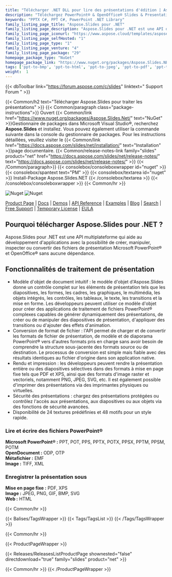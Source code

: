 ```yaml
---
title: "Télécharger .NET DLL pour lire des présentations d'édition | Aspose.Slides"
description: "Téléchargez PowerPoint® & OpenOffice® Slides & Presentations C# Class Library DLL qui fonctionne avec DOM, la conversion, le rendu, l'impression et la sécurité via l'API .NET."
keywords: "PPTX C#, PPT C#, PowerPoint .NET Library"
family_listing_page_title: "Aspose.Slides pour .NET"
family_listing_page_description: "Aspose.Slides pour .NET est une API de traitement de présentation unique qui permet à n'importe quelle application .NET de lire, écrire, modifier et convertir des présentations PowerPoint. Étant une API autonome, Aspose.Slides pour .NET ne nécessite pas Microsoft PowerPoint ou Office Automation"
family_listing_page_iconurl: "https://www.aspose.cloud/templates/aspose/App_Themes/V3/images/slides/272x272/aspose_slides-for-net-min.png"
family_listing_page_selfHosted: "1"
family_listing_page_type: "1"
family_listing_page_venture: "4"
family_listing_page_package: "29"
homepage_package_type: "NuGet"
homepage_package_link: "https://www.nuget.org/packages/Aspose.Slides.NET/"
tags: ['ppt-to-bmp', 'ppt-to-html', 'ppt-to-jpeg', 'ppt-to-pdf', 'ppt-to-png', 'ppt-to-svg', 'ppt-to-image','presentation-to-bmp', 'presentation-to-html', 'presentation-to-jpeg', 'presentation-to-pdf', 'presentation-to-png', 'presentation-to-svg', 'presentation-to-image', 'pptx-to-bmp', 'pptx-to-html', 'pptx-to-jpeg', 'pptx-to-pdf', 'pptx-to-png', 'pptx-to-svg', 'pptx-to-image', 'ppt-to-pptx', 'powerpoint-to-pdf', 'pptx-to-tiff', 'powerpoint-to-xps', 'pptx-to-xps', 'powerpoint-to-tiff', 'powerpoint-to-html', 'slide-to-html']
weight:  1
---
```


{{< dbToolbar link="https://forum.aspose.com/c/slides" linktext=" Support Forum " >}}

{{< Common/h2 text="Télécharger Aspose.Slides pour traiter les présentations"  >}}
{{< Common/paragraph class="package-instructions">}}
Ouvert
{{< Common/link href="https://www.nuget.org/packages/Aspose.Slides.Net/" text="NuGet"  >}}Gestionnaire de packages dans Microsoft Visual Studio®, recherchez <b>Aspose.Slides</b> et installez. Vous pouvez également utiliser la commande suivante dans la console du gestionnaire de packages. Pour les instructions détaillées, veuillez visiter le
{{< Common/link href="https://docs.aspose.com/slides/net/installation/" text="Installation"  >}}page documentaire.
{{< Common/release-notes-link family="slides" product="net" href="https://docs.aspose.com/slides/net/release-notes/" text="https://docs.aspose.com/slides/net/release-notes/"  >}}
{{< /Common/paragraph>}}
{{< consolebox/consoleboxwrapper id="nuget" >}}
       {{< consolebox/spantext text="PM" >}}
       {{< consolebox/textarea id="nuget" >}} Install-Package Aspose.Slides.NET {{< /consolebox/textarea >}}
{{< /consolebox/consoleboxwrapper >}}
{{< Common/hr >}}

![Nuget](https://img.shields.io/nuget/v/Aspose.Slides.NET) ![Nuget](https://img.shields.io/nuget/dt/Aspose.Slides.NET?label=nuget%20downloads)

[Product Page](https://products.aspose.com/slides/net/) | [Docs](https://docs.aspose.com/slides/net/) | [Demos](https://products.aspose.app/slides/family) | [API Reference](https://reference.aspose.com/slides/net/) | [Examples](https://github.com/aspose-slides/Aspose.Slides-for-.NET) | [Blog](https://blog.aspose.com/category/slides/) | [Search](https://search.aspose.com/) | [Free Support](https://forum.aspose.com/c/slides) | [Temporary License](https://purchase.aspose.com/temporary-license) | [EULA](https://about.aspose.com/legal/eula/)

## Pourquoi télécharger Aspose.Slides pour .NET ?

Aspose.Slides pour .NET est une API multiplateforme qui aide au développement d'applications avec la possibilité de créer, manipuler, inspecter ou convertir des fichiers de présentation Microsoft PowerPoint® et OpenOffice® sans aucune dépendance.

## Fonctionnalités de traitement de présentation

- Modèle d'objet de document intuitif : le modèle d'objet d'Aspose.Slides donne un contrôle complet sur les éléments de présentation tels que les diapositives, les formes, les cadres, les graphiques, le multimédia, les objets intégrés, les contrôles, les tableaux, le texte, les transitions et la mise en forme. Les développeurs peuvent utiliser ce modèle d'objet pour créer des applications de traitement de fichiers PowerPoint® complexes capables de générer dynamiquement des présentations, de créer ou de manipuler des diapositives de présentation, d'appliquer des transitions ou d'ajouter des effets d'animation.
- Conversion de format de fichier : l'API permet de charger et de convertir les formats de fichier de présentation, de modèle et de diaporama PowerPoint® vers d'autres formats pris en charge sans avoir besoin de comprendre la structure sous-jacente des formats source ou de destination. Le processus de conversion est simple mais fiable avec des résultats identiques au fichier d'origine dans son application native.
- Rendu et impression : les développeurs peuvent rendre la présentation entière ou des diapositives sélectives dans des formats à mise en page fixe tels que PDF et XPS, ainsi que des formats d'image raster et vectoriels, notamment PNG, JPEG, SVG, etc. Il est également possible d'imprimer des présentations via des imprimantes physiques ou virtuelles.
- Sécurité des présentations : chargez des présentations protégées ou contrôlez l'accès aux présentations, aux diapositives ou aux objets via des fonctions de sécurité avancées.
- Disponibilité de 24 textures prédéfinies et 48 motifs pour un style rapide.

### Lire et écrire des fichiers PowerPoint®

**Microsoft PowerPoint® :** PPT, POT, PPS, PPTX, POTX, PPSX, PPTM, PPSM, POTM\
**OpenDocument :** ODP, OTP\
**Métafichier :** EMF\
**Image :** TIFF, XML

### Enregistrer la présentation sous

**Mise en page fixe :** PDF, XPS\
**Image :** JPEG, PNG, GIF, BMP, SVG\
**Web :** HTML

{{< Common/hr >}}

{{< Balises/TagsWrapper >}}
 {{< Tags/TagsList >}}
{{< /Tags/TagsWrapper >}}

{{< Common/hr >}}

{{< ProductPageWrapper >}}
<!-- ReleasesListProductPage-->
   {{< Releases/ReleasesListProductPage shownested="false"  directdownload="true" family="slides" product="net" >}}
<!-- /ReleasesListProductPage-->
{{< Common/hr >}}
{{< /ProductPageWrapper >}}

